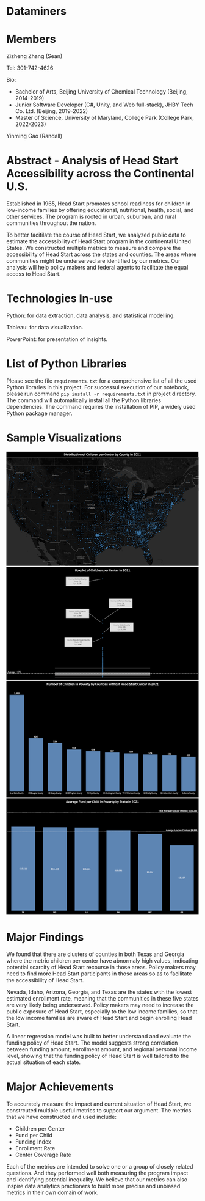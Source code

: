 # Dataminers

# Members
Zizheng  Zhang (Sean)

Tel: 301-742-4626

Bio:
- Bachelor of Arts, Beijing University of Chemical Technology (Beijing, 2014-2019)
- Junior Software Developer (C#, Unity, and Web full-stack), JHBY Tech Co. Ltd. (Beijing, 2019-2022)
- Master of Science, University of Maryland, College Park (College Park, 2022-2023)

Yinming Gao (Randall)

# Abstract - Analysis of Head Start Accessibility across the Continental U.S.
Established in 1965, Head Start promotes school readiness for children in low-income families by offering educational, nutritional, health, social, and other services. The program is rooted in urban, suburban, and rural communities throughout the nation.

To better facitilate the course of Head Start, we analyzed public data to estimate the accessibility of Head Start program in the continental United States. We constructed multiple metrics to measure and compare the accessibility of Head Start across the states and counties. The areas where communities might be underserved are identified by our metrics. Our analysis will help policy makers and federal agents to facilitate the equal access to Head Start.

# Technologies In-use
Python: for data extraction, data analysis, and statistical modelling.

Tableau: for data visualization.

PowerPoint: for presentation of insights.

# List of Python Libraries
Please see the file `requirements.txt` for a comprehensive list of all the used Python libraries in this project.
For successul execution of our notebook, please run command `pip install -r requirements.txt` in project directory. The command will automatically install all the Python libraries dependencies. The command requires the installation of PIP, a widely used Python package manager.


# Sample Visualizations
<img src='sample_visualization/unnamed.png'>
<img src='sample_visualization/unnamed (1).png'>
<img src='sample_visualization/unnamed (2).png'>
<img src='sample_visualization/unnamed (3).png'>

# Major Findings
We found that there are clusters of counties in both Texas and Georgia where the metric children per center have abnormaly high values, indicating potential scarcity of Head Start recourse in those areas. Policy makers may need to find more Head Start participants in those areas so as to facilitate the accessibility of Head Start.

Nevada, Idaho, Arizona, Georgia, and Texas are the states with the lowest estimated enrollment rate, meaning that the communities in these five states are very likely being underserved. Policy makers may need to increase the public exposure of Head Start, especially to the low income families, so that the low income families are aware of Head Start and begin enrolling Head Start.

A linear regression model was built to better understand and evaluate the funding policy of Head Start. The model suggests strong correlation between funding amount, enrollment amount, and regional personal income level, showing that the funding policy of Head Start is well tailored to the actual situation of each state.

# Major Achievements
To accurately measure the impact and current situation of Head Start, we constrcuted multiple useful metrics to support our argument. The metrics that we have constructed and used include:
- Children per Center
- Fund per Child
- Funding Index
- Enrollment Rate
- Center Coverage Rate

Each of the metrics are intended to solve one or a group of closely related questions. And they performed well both measuring the program impact and identifying potential inequality. We believe that our metrics can also inspire data analytics practioners to build more precise and unbiased metrics in their own domain of work.